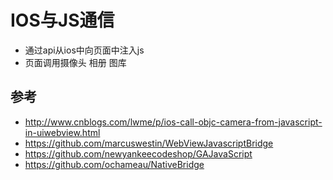 # IOS与JS通信

* 通过api从ios中向页面中注入js
* 页面调用摄像头 相册 图库

## 参考
* http://www.cnblogs.com/lwme/p/ios-call-objc-camera-from-javascript-in-uiwebview.html
* https://github.com/marcuswestin/WebViewJavascriptBridge
* https://github.com/newyankeecodeshop/GAJavaScript
* https://github.com/ochameau/NativeBridge
